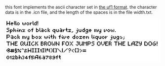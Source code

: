 this font implements the ascii character set in [the uf1 format](https://wiki.xxiivv.com/site/ufx_format.html). the character data is in the .icn file, and the length of the spaces is in the file width.txt.

![preview image](preview.png)


